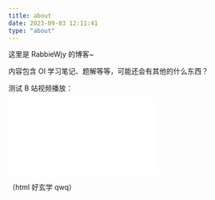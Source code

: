 ```yaml
---
title: about
date: 2023-09-03 12:11:41
type: "about"
---
```


这里是 RabbieWjy 的博客~

内容包含 OI 学习笔记、题解等等，可能还会有其他的什么东西？

测试 B 站视频播放：

<iframe src="//player.bilibili.com/player.html?aid=962992919&bvid=BV1wH4y167Xm&p=1&autoplay=0&hasMuteButton=1&highQuality=1" scrolling="no" border="0" frameborder="no" framespacing="0" allowfullscreen="true"> </iframe>

（html 好玄学 qwq）